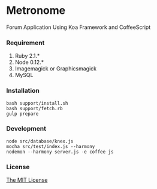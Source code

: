 # Metronome

Forum Application Using Koa Framework and CoffeeScript

### Requirement

1. Ruby 2.1.*
2. Node 0.12.*
3. Imagemagick or Graphicsmagick
4. MySQL

### Installation

```
bash support/install.sh
bash support/fetch.rb
gulp prepare
```

### Development

```
node src/database/knex.js
mocha src/test/index.js --harmony
nodemon --harmony server.js -e coffee js
```

### License

[The MIT License](https://github.com/mmruby/metronome/blob/master/License.txt)
